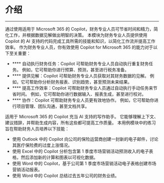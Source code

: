 # 介绍
---
通过使用适用于 Microsoft 365 的 Copilot，财务专业人员可节省时间和精力，简化工作，并根据数据见解做出明智的决策。 本模块为财务专业人员提供使用 Copilot 的 AI 支持的代码完成工具所需的技能和知识，以简化工作流并提高工作效率。 作为财务专业人员，你有效使用 Copilot for Microsoft 365 的能力对于以下至关重要：

 -  **** 自动执行财务任务：Copilot 可帮助财务专业人员自动执行重复财务任务。 例如，它可帮助你进行预算、预测，甚至进行税务准备。
 -  **** 提供见解：Copilot 可帮助财务专业人员获取对其财务数据的见解。 例如，它可帮助你分析财务报表、识别趋势，甚至预测未来结果。
 -  **** 提高工作效率：Copilot 可帮助财务专业人员通过自动执行手动任务来节省时间。 例如，它可帮助你进行数据输入、报表生成，甚至进行校对。
 -  **** 协作：Copilot 可帮助财务专业人员更有效地协作。 例如，它可帮助你进行项目管理、团队沟通，甚至文档共享。

适用于 Microsoft 365 的 Copilot 充当 AI 支持的写作助手。 它能够理解上下文、建议措辞，并帮助生成内容，所有这些都可提高工作质量。 本用例模块中的练习旨在帮助财务人员培养以下技能：

 -  使用 Outlook 中的 Copilot 向公司的保险运营商创建一封新的电子邮件，讨论其医疗保险费的过度上涨情况。
 -  使用 Excel 中的 Copilot 分析包含第 1 季度市场营销活动预测收入的电子表格，然后添加新的计算和图表以可视化数据。
 -  使用 Word 中的 Copilot，基于公司第 1 季度市场营销活动电子表格创建市场营销活动报表。
 -  使用 Word 中的 Copilot 总结过去五年公司的财务业绩。
